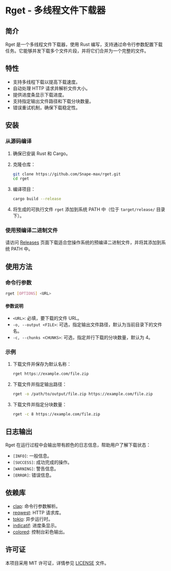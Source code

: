 # Rget - 多线程文件下载器

## 简介

Rget 是一个多线程文件下载器，使用 Rust 编写，支持通过命令行参数配置下载任务。它能够并发下载多个文件片段，并将它们合并为一个完整的文件。

## 特性

- 支持多线程下载以提高下载速度。
- 自动处理 HTTP 请求并解析文件大小。
- 提供进度条显示下载进度。
- 支持指定输出文件路径和下载分块数量。
- 错误重试机制，确保下载稳定性。

## 安装

### 从源码编译

1. 确保已安装 Rust 和 Cargo。
2. 克隆仓库：
   ```bash
   git clone https://github.com/Snape-max/rget.git
   cd rget
   ```
3. 编译项目：
   ```bash
   cargo build --release
   ```

4. 将生成的可执行文件 `rget` 添加到系统 PATH 中（位于 `target/release/` 目录下）。

### 使用预编译二进制文件

请访问 [Releases](https://github.com/Snape-max/rget/releases) 页面下载适合您操作系统的预编译二进制文件，并将其添加到系统 PATH 中。

## 使用方法

### 命令行参数

```bash
rget [OPTIONS] <URL>
```

#### 参数说明

- `<URL>`: 必填，要下载的文件 URL。
- `-o, --output <FILE>`: 可选，指定输出文件路径，默认为当前目录下的文件名。
- `-c, --chunks <CHUNKS>`: 可选，指定并行下载的分块数量，默认为 4。

### 示例

1. 下载文件并保存为默认名称：
   ```bash
   rget https://example.com/file.zip
   ```

2. 下载文件并指定输出路径：
   ```bash
   rget -o /path/to/output/file.zip https://example.com/file.zip
   ```

3. 下载文件并指定分块数量：
   ```bash
   rget -c 8 https://example.com/file.zip
   ```

## 日志输出

Rget 在运行过程中会输出带有颜色的日志信息，帮助用户了解下载状态：

- `[INFO]`: 一般信息。
- `[SUCCESS]`: 成功完成的操作。
- `[WARNING]`: 警告信息。
- `[ERROR]`: 错误信息。

## 依赖库

- [clap](https://crates.io/crates/clap): 命令行参数解析。
- [reqwest](https://crates.io/crates/reqwest): HTTP 请求库。
- [tokio](https://crates.io/crates/tokio): 异步运行时。
- [indicatif](https://crates.io/crates/indicatif): 进度条显示。
- [colored](https://crates.io/crates/colored): 控制台彩色输出。


## 许可证

本项目采用 MIT 许可证，详情参见 [LICENSE](LICENSE) 文件。